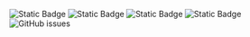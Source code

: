 ![Static Badge](https://img.shields.io/badge/blacklists-60-000000) ![Static Badge](https://img.shields.io/badge/blacklisted-2714990-cc0000) ![Static Badge](https://img.shields.io/badge/whitelisted-2242-00CC00) ![Static Badge](https://img.shields.io/badge/streaming_blacklist-28106-000000) ![GitHub issues](https://img.shields.io/github/issues/fabriziosalmi/blacklists)
